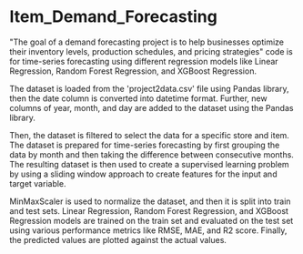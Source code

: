 # Item_Demand_Forecasting
"The goal of a demand forecasting project is to help businesses optimize their inventory levels, production schedules, and pricing strategies"
code is for time-series forecasting using different regression models like Linear Regression, Random Forest Regression, and XGBoost Regression.

The dataset is loaded from the 'project2data.csv' file using Pandas library, then the date column is converted into datetime format. Further, new columns of year, month, and day are added to the dataset using the Pandas library.

Then, the dataset is filtered to select the data for a specific store and item. The dataset is prepared for time-series forecasting by first grouping the data by month and then taking the difference between consecutive months. The resulting dataset is then used to create a supervised learning problem by using a sliding window approach to create features for the input and target variable.

MinMaxScaler is used to normalize the dataset, and then it is split into train and test sets. Linear Regression, Random Forest Regression, and XGBoost Regression models are trained on the train set and evaluated on the test set using various performance metrics like RMSE, MAE, and R2 score. Finally, the predicted values are plotted against the actual values.
